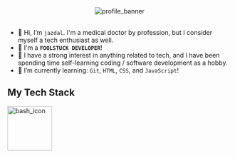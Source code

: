 <div align="center">
  <img src="https://github.com/jazdal/jazdal/assets/110282024/84c7cf67-5e5f-4e01-a5e1-440b4fc74cac" alt="profile_banner">
</div>
<br>

- 👋 Hi, I’m `jazdal`. I'm a medical doctor by profession, but I consider myself a tech enthusiast as well.
- 🤪 I'm a **`FOOLSTUCK DEVELOPER`**!
- 👀 I have a strong interest in anything related to tech, and I have been spending time self-learning coding / software development as a hobby.
- 🌱 I’m currently learning: `Git`, `HTML`, `CSS`, and `JavaScript`!

## My Tech Stack

<div align="left">
  <img src="https://github.com/jazdal/jazdal/assets/110282024/54026c32-9e7e-4ccf-8cd8-478ee23c4c72" alt="bash_icon" width="100" height="100">
</div>

<!---
jazdal/jazdal is a ✨ special ✨ repository because its `README.md` (this file) appears on your GitHub profile.
You can click the Preview link to take a look at your changes.
--->

